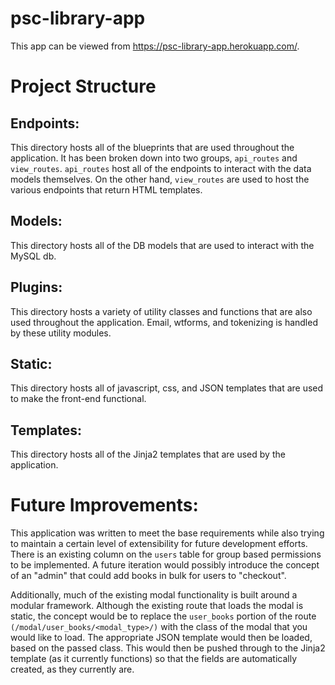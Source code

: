 # psc-library-app

This app can be viewed from https://psc-library-app.herokuapp.com/.

# Project Structure
## Endpoints:
This directory hosts all of the blueprints that are used throughout the application.
It has been broken down into two groups, `api_routes` and `view_routes`. `api_routes` host all of the endpoints to interact with the data models themselves. 
On the other hand, `view_routes` are used to host the various endpoints that return HTML templates.

## Models:
This directory hosts all of the DB models that are used to interact with the MySQL db.

## Plugins:
This directory hosts a variety of utility classes and functions that are also used throughout the application. Email, wtforms, and tokenizing is handled by these utility modules.

## Static:
This directory hosts all of javascript, css, and JSON templates that are used to make the front-end functional.

## Templates:
This directory hosts all of the Jinja2 templates that are used by the application.

# Future Improvements:
This application was written to meet the base requirements while also trying to maintain a certain level of extensibility for future development efforts. 
There is an existing column on the `users` table for group based permissions to be implemented.
A future iteration would possibly introduce the concept of an "admin" that could add books in bulk for users to "checkout".

Additionally, much of the existing modal functionality is built around a modular framework. 
Although the existing route that loads the modal is static, the concept would be to replace the `user_books` portion of the route `(/modal/user_books/<modal_type>/)` with the class of the modal that you would like to load. 
The appropriate JSON template would then be loaded, based on the passed class. 
This would then be pushed through to the Jinja2 template (as it currently functions) so that the fields are automatically created, as they currently are.
